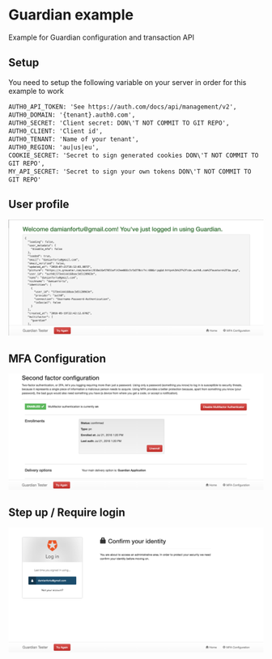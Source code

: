 # Guardian example
Example for Guardian configuration and transaction API

## Setup
You need to setup the following variable on your server in order for this example to work
```
AUTH0_API_TOKEN: 'See https://auth.com/docs/api/management/v2',
AUTH0_DOMAIN: '{tenant}.auth0.com',
AUTH0_SECRET: 'Client secret: DON\'T NOT COMMIT TO GIT REPO',
AUTH0_CLIENT: 'Client id',
AUTH0_TENANT: 'Name of your tenant',
AUTH0_REGION: 'au|us|eu',
COOKIE_SECRET: 'Secret to sign generated cookies DON\'T NOT COMMIT TO GIT REPO',
MY_API_SECRET: 'Secret to sign your own tokens DON\'T NOT COMMIT TO GIT REPO'
```

## User profile
![User profile](https://github.com/auth0/guardian-example/raw/master/readme.d/user.png)

## MFA Configuration
![MFA Configuration](https://github.com/auth0/guardian-example/raw/master/readme.d/mfa-configuration.png)

## Step up / Require login
![Step up](https://github.com/auth0/guardian-example/raw/master/readme.d/step-up.png)

